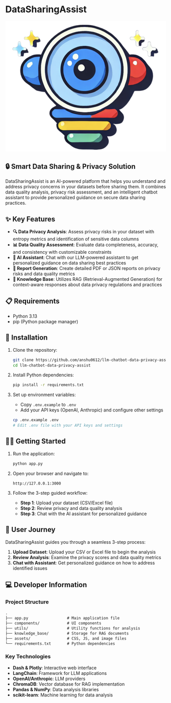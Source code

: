 # DataSharingAssist

![DataSharingAssist Logo](assets/logo.png)

## 🔒 Smart Data Sharing & Privacy Solution

DataSharingAssist is an AI-powered platform that helps you understand and address privacy concerns in your datasets before sharing them. It combines data quality analysis, privacy risk assessment, and an intelligent chatbot assistant to provide personalized guidance on secure data sharing practices.

## ✨ Key Features

- **🔍 Data Privacy Analysis**: Assess privacy risks in your dataset with entropy metrics and identification of sensitive data columns
- **📊 Data Quality Assessment**: Evaluate data completeness, accuracy, and consistency with customizable constraints
- **🤖 AI Assistant**: Chat with our LLM-powered assistant to get personalized guidance on data sharing best practices
- **📝 Report Generation**: Create detailed PDF or JSON reports on privacy risks and data quality metrics
- **🧠 Knowledge Base**: Utilizes RAG (Retrieval-Augmented Generation) for context-aware responses about data privacy regulations and practices

## 📋 Requirements

- Python 3.13
- pip (Python package manager)

## 🚀 Installation

1. Clone the repository:
   ```bash
   git clone https://github.com/anshu0612/llm-chatbot-data-privacy-assist.git
   cd llm-chatbot-data-privacy-assist
   ```

2. Install Python dependencies:
   ```bash
   pip install -r requirements.txt
   ```

3. Set up environment variables:
   - Copy `.env.example` to `.env`
   - Add your API keys (OpenAI, Anthropic) and configure other settings
   ```bash
   cp .env.example .env
   # Edit .env file with your API keys and settings
   ```

## 🏃‍♂️ Getting Started

1. Run the application:
   ```bash
   python app.py
   ```

2. Open your browser and navigate to:
   ```
   http://127.0.0.1:3000
   ```

3. Follow the 3-step guided workflow:
   - **Step 1**: Upload your dataset (CSV/Excel file)
   - **Step 2**: Review privacy and data quality analysis
   - **Step 3**: Chat with the AI assistant for personalized guidance

## 📱 User Journey

DataSharingAssist guides you through a seamless 3-step process:

1. **Upload Dataset**: Upload your CSV or Excel file to begin the analysis
2. **Review Analysis**: Examine the privacy scores and data quality metrics
3. **Chat with Assistant**: Get personalized guidance on how to address identified issues

## 💻 Developer Information

### Project Structure

```
.
├── app.py                 # Main application file
├── components/            # UI components
├── utils/                 # Utility functions for analysis
├── knowledge_base/        # Storage for RAG documents
├── assets/                # CSS, JS, and image files
└── requirements.txt       # Python dependencies
```

### Key Technologies

- **Dash & Plotly**: Interactive web interface
- **LangChain**: Framework for LLM applications
- **OpenAI/Anthropic**: LLM providers
- **ChromaDB**: Vector database for RAG implementation
- **Pandas & NumPy**: Data analysis libraries
- **scikit-learn**: Machine learning for data analysis

